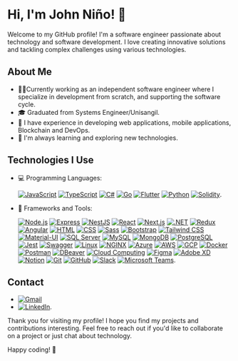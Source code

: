 # Hi, I'm John Niño! 👋

Welcome to my GitHub profile! I'm a software engineer passionate about technology and software development. I love creating innovative solutions and tackling complex challenges using various technologies.

## About Me
- 👨‍💻Currently working as an independent software engineer where I specialize in development from scratch, and supporting the software cycle.
- 🎓 Graduated from Systems Engineer/Unisangil.
- 💼 I have experience in developing web applications, mobile applications, Blockchain and DevOps.
- 🌱 I'm always learning and exploring new technologies.

## Technologies I Use
- 💻 Programming Languages:

  [![JavaScript](https://img.shields.io/badge/JavaScript-F7DF1E?style=for-the-badge&logo=javascript&logoColor=black)](https://developer.mozilla.org/en-US/docs/Web/JavaScript) [![TypeScript](https://img.shields.io/badge/TypeScript-3178C6?style=for-the-badge&logo=typescript&logoColor=white)](https://www.typescriptlang.org/) [![C#](https://img.shields.io/badge/C%23-239120?style=for-the-badge&logo=c-sharp&logoColor=white)](https://docs.microsoft.com/en-us/dotnet/csharp/) [![Go](https://img.shields.io/badge/Go-00ADD8?style=for-the-badge&logo=go&logoColor=white)](https://golang.org/)
 [![Flutter](https://img.shields.io/badge/Flutter-02569B?style=for-the-badge&logo=flutter&logoColor=white)](https://flutter.dev/) [![Python](https://img.shields.io/badge/Python-3776AB?style=for-the-badge&logo=python&logoColor=white)](https://www.python.org/) [![Solidity](https://img.shields.io/badge/Solidity-363636?style=for-the-badge&logo=solidity&logoColor=white)](https://soliditylang.org/).

- 🚀 Frameworks and Tools:

  [![Node.js](https://img.shields.io/badge/Node.js-339933?style=for-the-badge&logo=node.js&logoColor=white)](https://nodejs.org/)
  [![Express](https://img.shields.io/badge/Express-000000?style=for-the-badge&logo=express&logoColor=white)](https://expressjs.com/)
  [![NestJS](https://img.shields.io/badge/NestJS-E0234E?style=for-the-badge&logo=nestjs&logoColor=white)](https://nestjs.com/)
  [![React](https://img.shields.io/badge/React-61DAFB?style=for-the-badge&logo=react&logoColor=white)](https://reactjs.org/)
  [![Next.js](https://img.shields.io/badge/Next.js-000000?style=for-the-badge&logo=next.js&logoColor=white)](https://nextjs.org/)
  [![.NET](https://img.shields.io/badge/.NET-512BD4?style=for-the-badge&logo=dotnet&logoColor=white)](https://dotnet.microsoft.com/)
  [![Redux](https://img.shields.io/badge/Redux-764ABC?style=for-the-badge&logo=redux&logoColor=white)](https://redux.js.org/)
  [![Angular](https://img.shields.io/badge/Angular-DD0031?style=for-the-badge&logo=angular&logoColor=white)](https://angular.io/)
  [![HTML](https://img.shields.io/badge/HTML5-E34F26?style=for-the-badge&logo=html5&logoColor=white)](https://developer.mozilla.org/en-US/docs/Web/Guide/HTML/HTML5)
  [![CSS](https://img.shields.io/badge/CSS3-1572B6?style=for-the-badge&logo=css3&logoColor=white)](https://developer.mozilla.org/en-US/docs/Web/CSS)
  [![Sass](https://img.shields.io/badge/Sass-CC6699?style=for-the-badge&logo=sass&logoColor=white)](https://sass-lang.com/)
  [![Bootstrap](https://img.shields.io/badge/Bootstrap-563D7C?style=for-the-badge&logo=bootstrap&logoColor=white)](https://getbootstrap.com/)
  [![Tailwind CSS](https://img.shields.io/badge/Tailwind_CSS-38B2AC?style=for-the-badge&logo=tailwind-css&logoColor=white)](https://tailwindcss.com/)
  [![Material-UI](https://img.shields.io/badge/Material--UI-0081CB?style=for-the-badge&logo=material-ui&logoColor=white)](https://material-ui.com/)
  [![SQL Server](https://img.shields.io/badge/SQL%20Server-CC2927?style=for-the-badge&logo=microsoft-sql-server&logoColor=white)](https://www.microsoft.com/en-us/sql-server)
  [![MySQL](https://img.shields.io/badge/MySQL-4479A1?style=for-the-badge&logo=mysql&logoColor=white)](https://www.mysql.com/)
  [![MongoDB](https://img.shields.io/badge/MongoDB-47A248?style=for-the-badge&logo=mongodb&logoColor=white)](https://www.mongodb.com/)
  [![PostgreSQL](https://img.shields.io/badge/PostgreSQL-336791?style=for-the-badge&logo=postgresql&logoColor=white)](https://www.postgresql.org/)
  [![Jest](https://img.shields.io/badge/Jest-C21325?style=for-the-badge&logo=jest&logoColor=white)](https://jestjs.io/)
  [![Swagger](https://img.shields.io/badge/Swagger-85EA2D?style=for-the-badge&logo=swagger&logoColor=black)](https://swagger.io/)
  [![Linux](https://img.shields.io/badge/Linux-FCC624?style=for-the-badge&logo=linux&logoColor=black)](https://www.linux.org/)
  [![NGINX](https://img.shields.io/badge/NGINX-009639?style=for-the-badge&logo=nginx&logoColor=white)](https://www.nginx.com/)
  [![Azure](https://img.shields.io/badge/Microsoft_Azure-0089D6?style=for-the-badge&logo=microsoft-azure&logoColor=white)](https://azure.microsoft.com/)
  [![AWS](https://img.shields.io/badge/AWS-232F3E?style=for-the-badge&logo=amazon-aws&logoColor=white)](https://aws.amazon.com/)
  [![GCP](https://img.shields.io/badge/GCP-4285F4?style=for-the-badge&logo=google-cloud&logoColor=white)](https://cloud.google.com/)
  [![Docker](https://img.shields.io/badge/Docker-2496ED?style=for-the-badge&logo=docker&logoColor=white)](https://www.docker.com/)
  [![Postman](https://img.shields.io/badge/Postman-FF6C37?style=for-the-badge&logo=postman&logoColor=white)](https://www.postman.com/)
  [![DBeaver](https://img.shields.io/badge/DBeaver-045D47?style=for-the-badge&logo=dbeaver&logoColor=white)](https://dbeaver.io/)
  [![Cloud Computing](https://img.shields.io/badge/Cloud_Computing-4285F4?style=for-the-badge&logo=google-cloud&logoColor=white)](https://cloud.google.com/)
  [![Figma](https://img.shields.io/badge/Figma-F24E1E?style=for-the-badge&logo=figma&logoColor=white)](https://www.figma.com/)
  [![Adobe XD](https://img.shields.io/badge/Adobe_XD-FF61F6?style=for-the-badge&logo=adobe-xd&logoColor=white)](https://www.adobe.com/products/xd.html)
  [![Notion](https://img.shields.io/badge/Notion-000000?style=for-the-badge&logo=notion&logoColor=white)](https://www.notion.so/)
  [![Git](https://img.shields.io/badge/Git-F05032?style=for-the-badge&logo=git&logoColor=white)](https://git-scm.com/)
  [![GitHub](https://img.shields.io/badge/GitHub-181717?style=for-the-badge&logo=github&logoColor=white)](https://github.com/)
  [![Slack](https://img.shields.io/badge/Slack-4A154B?style=for-the-badge&logo=slack&logoColor=white)](https://slack.com/)
  [![Microsoft Teams](https://img.shields.io/badge/Microsoft_Teams-6264A7?style=for-the-badge&logo=microsoft-teams&logoColor=white)](https://www.microsoft.com/en-us/microsoft-teams/group-chat-software).


## Contact
- [![Gmail](https://img.shields.io/badge/Gmail-D14836?style=for-the-badge&logo=gmail&logoColor=white)](mailto:jhonnino@unisangil.edu.co)
- [![LinkedIn](https://img.shields.io/badge/LinkedIn-0077B5?style=for-the-badge&logo=linkedin&logoColor=white)]([https://www.linkedin.com/in/tu-perfil](https://www.linkedin.com/in/ing-john-nino)).

Thank you for visiting my profile! I hope you find my projects and contributions interesting. Feel free to reach out if you'd like to collaborate on a project or just chat about technology.

Happy coding! 🚀
